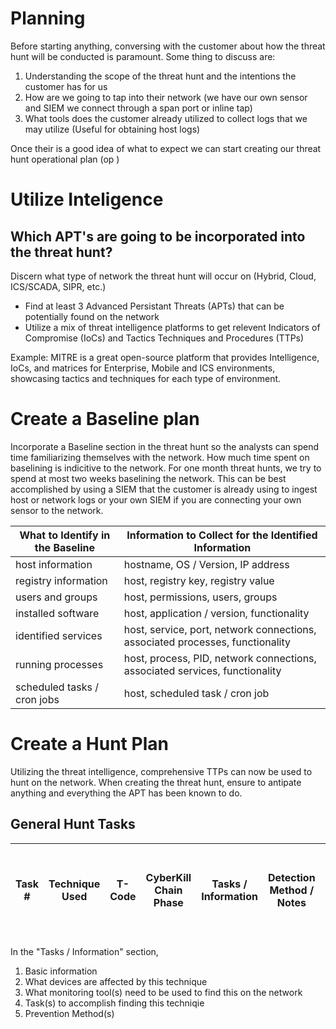 # Planning

Before starting anything, conversing with the customer about how the threat hunt will be conducted is paramount. Some thing to discuss are: 
1. Understanding the scope of the threat hunt and the intentions the customer has for us
2. How are we going to tap into their network (we have our own sensor and SIEM we connect through a span port or inline tap)
3. What tools does the customer already utilized to collect logs that we may utilize (Useful for obtaining host logs)

Once their is a good idea of what to expect we can start creating our threat hunt operational plan (op )

# Utilize Inteligence

## Which APT's are going to be incorporated into the threat hunt?
Discern what type of network the threat hunt will occur on (Hybrid, Cloud, ICS/SCADA, SIPR, etc.)
- Find at least 3 Advanced Persistant Threats (APTs) that can be potentially found on the network
- Utilize a mix of threat intelligence platforms to get relevent Indicators of Compromise (IoCs) and Tactics Techniques and Procedures (TTPs)

Example: MITRE is a great open-source platform that provides Intelligence, IoCs, and matrices for Enterprise, Mobile and ICS environments, showcasing tactics and techniques for each type of environment.

# Create a Baseline plan
Incorporate a Baseline section in the threat hunt so the analysts can spend time familiarizing themselves with the network. How much time spent on baselining is indicitive to the network. For one month threat hunts, we try to spend at most two weeks baselining the network. This can be best accomplished by using a SIEM that the customer is already using to ingest host or network logs or your own SIEM if you are connecting your own sensor to the network.

| What to Identify in the Baseline | Information to Collect for the Identified Information |
| ---------------------------------- | ----------|
| host information | hostname, OS / Version, IP address |
| registry information | host, registry key, registry value |
| users and groups | host, permissions, users, groups |
| installed software | host, application / version, functionality |
| identified services | host, service, port, network connections, associated processes, functionality |
| running processes | host, process, PID, network connections, associated services, functionality |
| scheduled tasks / cron jobs | host, scheduled task / cron job |

# Create a Hunt Plan
Utilizing the threat intelligence, comprehensive TTPs can now be used to hunt on the network. When creating the threat hunt, ensure to antipate anything and everything the APT has been known to do.

## General Hunt Tasks 
| Task # | Technique Used | T-Code | CyberKill Chain Phase | Tasks / Information | Detection Method / Notes | Host / Network | Analyst Assigned | Status (In Progress / Complete / Pending RFI) | Created by |
| ------ | -------------- | ------ | --------------------- | ------------------- | ------------------------ | -------------- | ---------------- | --------------------------------------------- | ---------- |

In the "Tasks / Information" section,
1. Basic information
2. What devices are affected by this technique
3. What monitoring tool(s) need to be used to find this on the network
4. Task(s) to accomplish finding this techniqie
5. Prevention Method(s)



